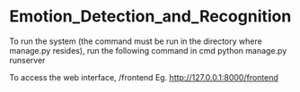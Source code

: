 # Emotion_Detection_and_Recognition

To run the system (the command must be run in the directory where manage.py resides), run the following command in cmd
python manage.py runserver

To access the web interface,
<given address for browser>/frontend
Eg.  http://127.0.0.1:8000/frontend
